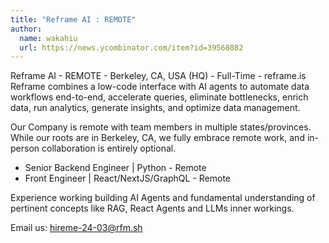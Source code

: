 ```yaml
---
title: "Reframe AI : REMOTE"
author:
  name: wakahiu
  url: https://news.ycombinator.com/item?id=39568082
---
```

Reframe AI - REMOTE - Berkeley, CA, USA (HQ) - Full-Time - reframe.is
Reframe combines a low-code interface with AI agents to automate data workflows end-to-end, accelerate queries, eliminate bottlenecks, enrich data, run analytics, generate insights, and optimize data management.

Our Company is remote with team members in multiple states&#x2F;provinces. While our roots are in Berkeley, CA, we fully embrace remote work, and in-person collaboration is entirely optional.

* Senior Backend Engineer | Python - Remote
* Front Engineer | React&#x2F;NextJS&#x2F;GraphQL - Remote

Experience working building AI Agents and fundamental understanding of pertinent concepts like RAG, React Agents and LLMs inner workings.

Email us: hireme-24-03@rfm.sh
